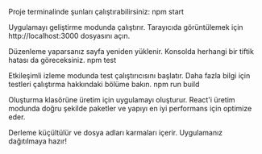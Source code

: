 Proje terminalinde şunları çalıştırabilirsiniz:
npm start

Uygulamayı geliştirme modunda çalıştırır.
Tarayıcıda görüntülemek için http://localhost:3000 dosyasını açın.

Düzenleme yaparsanız sayfa yeniden yüklenir.
Konsolda herhangi bir tiftik hatası da göreceksiniz.
npm test

Etkileşimli izleme modunda test çalıştırıcısını başlatır.
Daha fazla bilgi için testleri çalıştırma hakkındaki bölüme bakın.
npm run build

Oluşturma klasörüne üretim için uygulamayı oluşturur.
React'i üretim modunda doğru şekilde paketler ve yapıyı en iyi performans için optimize eder.

Derleme küçültülür ve dosya adları karmaları içerir.
Uygulamanız dağıtılmaya hazır!
